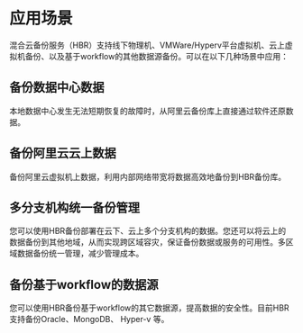 # 应用场景

混合云备份服务（HBR）支持线下物理机、VMWare/Hyperv平台虚拟机、云上虚拟机备份、以及基于workflow的其他数据源备份。可以在以下几种场景中应用：

## 备份数据中心数据

本地数据中心发生无法短期恢复的故障时，从阿里云备份库上直接通过软件还原数据。

## 备份阿里云云上数据

备份阿里云虚拟机上数据，利用内部网络带宽将数据高效地备份到HBR备份库。

## 多分支机构统一备份管理

您可以使用HBR备份部署在云下、云上多个分支机构的数据。您还可以将云上的数据备份到其他地域，从而实现跨区域容灾，保证备份数据或服务的可用性。多区域数据备份统一管理，减少管理成本。

## 备份基于workflow的数据源

您可以使用HBR备份基于workflow的其它数据源，提高数据的安全性。目前HBR支持备份Oracle、MongoDB、 Hyper-v 等。

